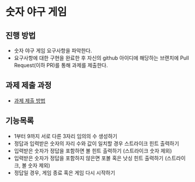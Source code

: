 # 숫자 야구 게임
## 진행 방법
* 숫자 야구 게임 요구사항을 파악한다.
* 요구사항에 대한 구현을 완료한 후 자신의 github 아이디에 해당하는 브랜치에 Pull Request(이하 PR)를 통해 과제를 제출한다.

## 과제 제출 과정
* [과제 제출 방법](https://github.com/next-step/nextstep-docs/tree/master/precourse)

## 기능목록
* 1부터 9까지 서로 다른 3자리 임의의 수 생성하기
* 정답과 입력받은 숫자의 자리 수와 값이 일치할 경우 스트라이크 힌트 출력하기
* 입력받은 숫자가 정답을 포함하면 볼 힌트 출력하기 (스트라이크 숫자 제외)
* 입력받은 숫자가 정답을 포함하지 않은면 포볼 혹은 낫싱 힌트 출력하기 (스트라이크, 볼 숫자 제외)
* 정답일 경우, 게임 종료 혹은 게임 다시 시작하기